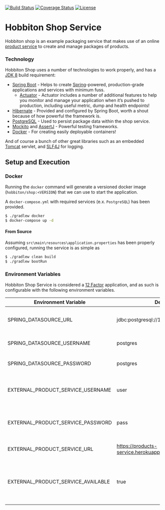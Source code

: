 [![Build Status](https://api.travis-ci.org/DominicGunn/hobbiton-shop.svg?branch=master)](https://api.travis-ci.org/DominicGunn/hobbiton-shop) [![Coverage Status](https://coveralls.io/repos/github/DominicGunn/hobbiton-shop/badge.svg?branch=master)](https://coveralls.io/github/DominicGunn/hobbiton-shop?branch=master) [![License](https://img.shields.io/badge/License-Apache%202.0-blue.svg)](https://github.com/DominicGunn/hobbiton-shop/blob/master/license.txt)

# Hobbiton Shop Service

Hobbiton shop is an example packaging service that makes use of an online [product service](products-service.herokuapp.com/api/v1/products) to create and manage packages of products.

### Technology

Hobbiton Shop uses a number of technologies to work properly, and has a [JDK 8](www.oracle.com/technetwork/java/javase/downloads/jdk8-downloads-2133151.html) build requirement:

* [Spring Boot](https://projects.spring.io/spring-boot/) - Helps to create [Spring](Spring)-powered, production-grade applications and services with minimum fuss.
  * [Actuator](https://github.com/spring-projects/spring-boot/tree/master/spring-boot-project/spring-boot-actuator) - Actuator includes a number of additional features to help you monitor and manage your application when it’s pushed to production, including useful metric, dump and health endpoints!  
* [Hibernate](http://hibernate.org/) - Provided and configured by Spring Boot, worth a shout because of how powerful the framework is.
* [PostgreSQL](https://www.postgresql.org/) - Used to persist package data within the shop service.
* [Mockito](http://site.mockito.org/) and [AssertJ](http://joel-costigliola.github.io/assertj/) - Powerful testing frameworks.
* [Docker](https://www.docker.com/) - For creating easily deployable containers!

And of course a bunch of other great libraries such as an embedded [Tomcat](https://github.com/spring-projects/spring-boot/tree/master/spring-boot-project/spring-boot-starters/spring-boot-starter-tomcat) servlet, and [SLF4J](https://www.slf4j.org/) for logging.

## Setup and Execution
### Docker

Running the `docker` command will generate a versioned docker image (`hobbiton/shop:<VERSION`) that we can use to start the application. 

A `docker-compose.yml` with required services (e.x. `PostgreSQL`) has been provided.
```sh
$ ./gradlew docker
$ docker-compose up -d
```

#### From Source

Assuming `src\main\resources\application.properties` has been properly configured, running the service is as simple as

```sh
$ ./gradlew clean build
$ ./gradlew bootRun
```

### Environment Variables

Hobbiton Shop Service is considered a [12 Factor](https://12factor.net/) application, and as such is configurable with the following environment variables.

| Environment Variable | Default | Purpose |
| ------ | ------ | ------ |
| SPRING_DATASOURCE_URL | jdbc:postgresql://127.0.01:5432/shop | JDBC Url of our PostgreSQL Database.
| SPRING_DATASOURCE_USERNAME | postgres | Database user with R/W Permissions.
| SPRING_DATASOURCE_PASSWORD | postgres | Database users password.
| EXTERNAL_PRODUCT_SERVICE_USERNAME | user | Username for products service Basic HTTP Authentication.
| EXTERNAL_PRODUCT_SERVICE_PASSWORD | pass | Password for products service Basic HTTP Authentication.
| EXTERNAL_PRODUCT_SERVICE_URL | https://products-service.herokuapp.com/api/v1/products | URL of the Product Service.
| EXTERNAL_PRODUCT_SERVICE_AVAILABLE | true | If false, a static list of products will be used instead of calling the product service.
